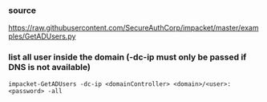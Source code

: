 ### source
https://raw.githubusercontent.com/SecureAuthCorp/impacket/master/examples/GetADUsers.py  

### list all user inside the domain (-dc-ip must only be passed if DNS is not available)
```
impacket-GetADUsers -dc-ip <domainController> <domain>/<user>:<password> -all
```

